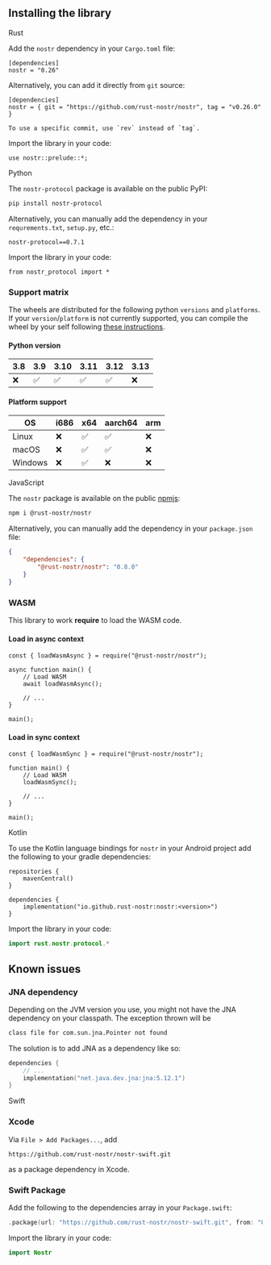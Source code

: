 ## Installing the library

<custom-tabs category="lang">

<div slot="title">Rust</div>
<section>

Add the `nostr` dependency in your `Cargo.toml` file:

```toml,ignore
[dependencies]
nostr = "0.26"
```

Alternatively, you can add it directly from `git` source:

```toml,ignore
[dependencies]
nostr = { git = "https://github.com/rust-nostr/nostr", tag = "v0.26.0" }
```

```admonish info
To use a specific commit, use `rev` instead of `tag`.
```

Import the library in your code:

```rust,ignore
use nostr::prelude::*;
```

</section>

<div slot="title">Python</div>
<section>

The `nostr-protocol` package is available on the public PyPI:

```bash
pip install nostr-protocol 
```

Alternatively, you can manually add the dependency in your `requrements.txt`, `setup.py`, etc.:

```
nostr-protocol==0.7.1
```

Import the library in your code:

```python,ignore
from nostr_protocol import *
```

### Support matrix

The wheels are distributed for the following python `versions` and `platforms`.
If your `version`/`platform` is not currently supported, you can compile the wheel by your self following [these instructions](https://github.com/rust-nostr/nostr/blob/master/bindings/nostr-ffi/README.md#python).

#### Python version

| 3.8 | 3.9 | 3.10 | 3.11 | 3.12 | 3.13 |
| --- | --- | ---- | ---- | ---- | ---- |
| ❌  | ✅  |  ✅  |  ✅  |  ✅  |  ❌  |

#### Platform support

|   OS       | i686 | x64 | aarch64 | arm |
| ---------- | ---- | --- | ------- | --- |
| Linux      | ❌   | ✅  | ✅      | ❌  |
| macOS      | ❌   | ✅  | ✅      | ❌  |
| Windows    | ❌   | ✅  | ❌      | ❌  |

</section>

<div slot="title">JavaScript</div>
<section>

The `nostr` package is available on the public [npmjs](https://npmjs.com):

```bash
npm i @rust-nostr/nostr 
```

Alternatively, you can manually add the dependency in your `package.json` file:

```json
{
    "dependencies": {
        "@rust-nostr/nostr": "0.8.0"
    }
}
```

### WASM

This library to work **require** to load the WASM code.

#### Load in **async** context

```javascript,ignore
const { loadWasmAsync } = require("@rust-nostr/nostr");

async function main() {
    // Load WASM
    await loadWasmAsync();

    // ...
}

main();
```

#### Load in **sync** context

```javascript,ignore
const { loadWasmSync } = require("@rust-nostr/nostr");

function main() {
    // Load WASM
    loadWasmSync();

    // ...
}

main();
```

</section>

<div slot="title">Kotlin</div>
<section>

To use the Kotlin language bindings for `nostr` in your Android project add the following to your gradle dependencies:

```kotlin,ignore
repositories {
    mavenCentral()
}

dependencies { 
    implementation("io.github.rust-nostr:nostr:<version>")
}
```

Import the library in your code:

```kotlin
import rust.nostr.protocol.*
```

## Known issues

### JNA dependency

Depending on the JVM version you use, you might not have the JNA dependency on your classpath. The exception thrown will be

```bash
class file for com.sun.jna.Pointer not found
```

The solution is to add JNA as a dependency like so:

```kotlin
dependencies {
    // ...
    implementation("net.java.dev.jna:jna:5.12.1")
}
```

</section>

<div slot="title">Swift</div>
<section>

### Xcode

Via `File > Add Packages...`, add

```
https://github.com/rust-nostr/nostr-swift.git
```

as a package dependency in Xcode.

### Swift Package

Add the following to the dependencies array in your `Package.swift`:

``` swift
.package(url: "https://github.com/rust-nostr/nostr-swift.git", from: "0.7.1"),
```

Import the library in your code:

```swift
import Nostr
```

</section>
</custom-tabs>